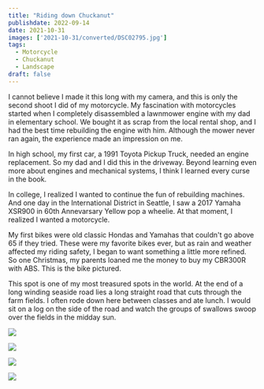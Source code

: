 ```yaml
---
title: "Riding down Chuckanut"
publishdate: 2022-09-14
date: 2021-10-31
images: ['2021-10-31/converted/DSC02795.jpg']
tags:
  - Motorcycle
  - Chuckanut
  - Landscape
draft: false
---
```


I cannot believe I made it this long with my camera, and this is only the second shoot I did of my motorcycle.  My fascination with motorcycles started when I completely disassembled a lawnmower engine with my dad in elementary school.  We bought it as scrap from the local rental shop, and I had the best time rebuilding the engine with him.  Although the mower never ran again, the experience made an impression on me.

In high school, my first car, a 1991 Toyota Pickup Truck, needed an engine replacement.  So my dad and I did this in the driveway.  Beyond learning even more about engines and mechanical systems, I think I learned every curse in the book.

In college, I realized I wanted to continue the fun of rebuilding machines.  And one day in the International District in Seattle, I saw a 2017 Yamaha XSR900 in 60th Annevarsary Yellow pop a wheelie.  At that moment, I realized I wanted a motorcycle.

My first bikes were old classic Hondas and Yamahas that couldn't go above 65 if they tried.  These were my favorite bikes ever, but as rain and weather affected my riding safety, I began to want something a little more refined.  So one Christmas, my parents loaned me the money to buy my CBR300R with ABS.  This is the bike pictured.

This spot is one of my most treasured spots in the world.  At the end of a long winding seaside road lies a long straight road that cuts through the farm fields.  I often rode down here between classes and ate lunch.  I would sit on a log on the side of the road and watch the groups of swallows swoop over the fields in the midday sun.

![](2021-10-31/converted/DSC02795.jpg)

![](2021-10-31/converted/DSC02796.jpg)

![](2021-10-31/converted/DSC02799.jpg)

![](2021-10-31/converted/DSC02805.jpg)

